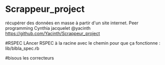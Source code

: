 # Scrappeur_project
récupérer des données en masse à partir d'un site internet.
Peer programming Cynthia jacquelet @yacinth https://github.com/Yacinth/Scrappeur_project

#RSPEC
LAncer RSPEC à la racine avec le chemin pour que ça fonctionne : lib/blbla_spec.rb

#bisous les correcteurs
